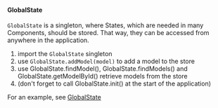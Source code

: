 #### GlobalState

`GlobalState` is a singleton, where States, which are needed in many Components, should be stored.
That way, they can be accessed from anywhere in the application.
1. import the `GlobalState` singleton
2. use `GlobalState.addModel(model)` to add a model to the store
3. use GlobalState.findModel(), GlobalState.findModels() and GlobalState.getModelById() retrieve models from the store
4. (don't forget to call GlobalState.init() at the start of the application)

For an example, see [GlobalState](../../src/lib/state/GlobalState.ts)